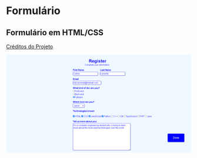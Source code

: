# Formulário
## Formulário em HTML/CSS

[Créditos do Projeto](https://youtu.be/wwqOJ2o84S4)

<div>
  <a href="https://github.com/Carlosedu2001/formulario/blob/main/print-do-projeto.png"target="_blank"><img src="https://github.com/Carlosedu2001/formulario/blob/main/print-do-projeto.png"target="_blank"></a>
</div>
